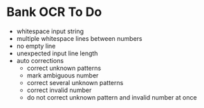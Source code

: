 # Bank OCR To Do

* whitespace input string
* multiple whitespace lines between numbers
* no empty line
* unexpected input line length
* auto corrections
    * correct unknown patterns
    * mark ambiguous number
    * correct several unknown patterns
    * correct invalid number
    * do not correct unknown pattern and invalid number at once

